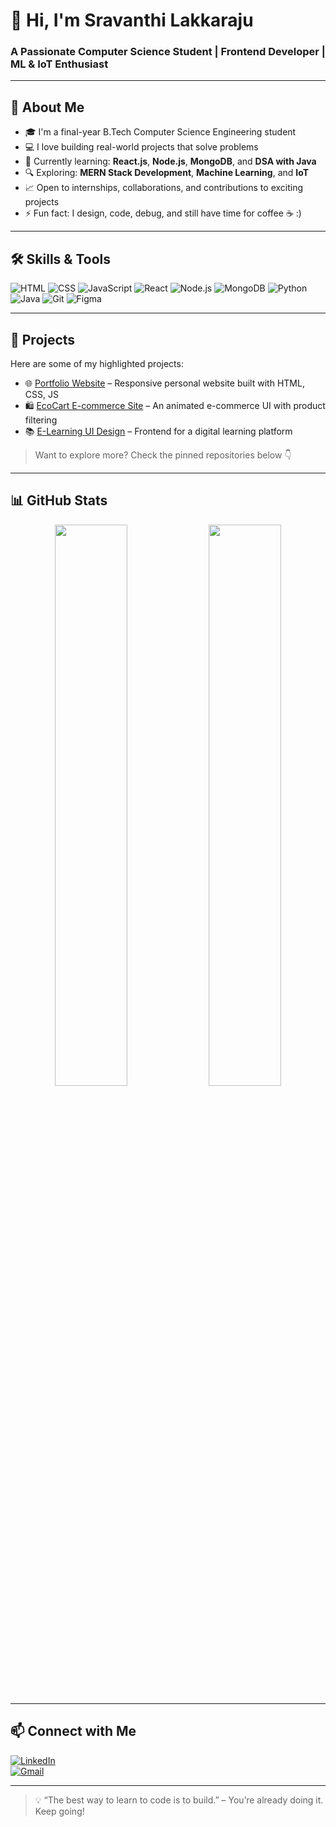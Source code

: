 # 👋 Hi, I'm Sravanthi Lakkaraju  
### A Passionate Computer Science Student | Frontend Developer | ML & IoT Enthusiast

---

## 🚀 About Me
- 🎓 I'm a final-year B.Tech Computer Science Engineering student
- 💻 I love building real-world projects that solve problems
- 🌱 Currently learning: **React.js**, **Node.js**, **MongoDB**, and **DSA with Java**
- 🔍 Exploring: **MERN Stack Development**, **Machine Learning**, and **IoT**
- 📈 Open to internships, collaborations, and contributions to exciting projects
- ⚡ Fun fact: I design, code, debug, and still have time for coffee ☕ :)

---

## 🛠️ Skills & Tools

![HTML](https://img.shields.io/badge/-HTML5-E34F26?logo=html5&logoColor=white)
![CSS](https://img.shields.io/badge/-CSS3-1572B6?logo=css3&logoColor=white)
![JavaScript](https://img.shields.io/badge/-JavaScript-F7DF1E?logo=javascript&logoColor=black)
![React](https://img.shields.io/badge/-React-61DAFB?logo=react&logoColor=black)
![Node.js](https://img.shields.io/badge/-Node.js-339933?logo=node.js&logoColor=white)
![MongoDB](https://img.shields.io/badge/-MongoDB-47A248?logo=mongodb&logoColor=white)
![Python](https://img.shields.io/badge/-Python-3776AB?logo=python&logoColor=white)
![Java](https://img.shields.io/badge/-Java-007396?logo=java&logoColor=white)
![Git](https://img.shields.io/badge/-Git-F05032?logo=git&logoColor=white)
![Figma](https://img.shields.io/badge/-Figma-F24E1E?logo=figma&logoColor=white)

---

## 🧠 Projects

Here are some of my highlighted projects:

- 🌐 [Portfolio Website](https://github.com/Sravanthi2712/portfolio) – Responsive personal website built with HTML, CSS, JS  
- 🛍️ [EcoCart E-commerce Site](https://github.com/Sravanthi2712/E-commerce.git) – An animated e-commerce UI with product filtering  
- 📚 [E-Learning UI Design](https://github.com/Sravanthi2712/e-learning-frontend) – Frontend for a digital learning platform

> Want to explore more? Check the pinned repositories below 👇

---

## 📊 GitHub Stats

<p align="center">
  <img src="https://github-readme-stats.vercel.app/api?username=Sravanthi2712&show_icons=true&theme=tokyonight" width="48%"/>
  <img src="https://github-readme-streak-stats.herokuapp.com/?user=Sravanthi2712&theme=tokyonight" width="48%"/>
</p>

---

## 📫 Connect with Me

[![LinkedIn](https://img.shields.io/badge/-LinkedIn-blue?logo=linkedin&logoColor=white)](https://www.linkedin.com/in/sravanthi-lakkaraju-b54535317/)  
[![Gmail](https://img.shields.io/badge/-Email-D14836?logo=gmail&logoColor=white)](mailto:lakkarajusravanthi@gmail.com)

---

> 💡 “The best way to learn to code is to build.” – You’re already doing it. Keep going!
